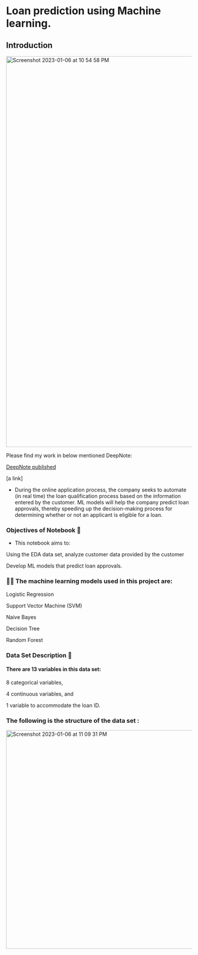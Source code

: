 
# Loan prediction using Machine learning.

## Introduction 

<img width="1059" alt="Screenshot 2023-01-06 at 10 54 58 PM" src="https://user-images.githubusercontent.com/118846871/211069305-44e680b2-58fd-4ab0-8df4-3a020751b4ae.png">

Please find my work in below mentioned DeepNote:

<a href="https://deepnote.com/@debcs/Credit-Forecaster-f44f8e1b-c39d-4a9a-bd92-fb144cdef579" target="https://deepnote.com/@debcs/Credit-Forecaster-f44f8e1b-c39d-4a9a-bd92-fb144cdef579">DeepNote published</a>

[a link]

- During the online application process, the company seeks to automate (in real time) the loan qualification process based on the information entered by the customer. ML models will help the company predict loan approvals, thereby speeding up the decision-making process for determining whether or not an applicant is eligible for a loan.

### Objectives of Notebook 📌

- This notebook aims to:

Using the EDA data set, analyze customer data provided by the customer

Develop ML models that predict loan approvals.

### 👨‍💻 The machine learning models used in this project are:

Logistic Regression

Support Vector Machine (SVM)

Naive Bayes

Decision Tree

Random Forest

### Data Set Description 🧾
 #### There are 13 variables in this data set:

8 categorical variables,

4 continuous variables, and

1 variable to accommodate the loan ID.


### The following is the structure of the data set :


<img width="592" alt="Screenshot 2023-01-06 at 11 09 31 PM" src="https://user-images.githubusercontent.com/118846871/211069339-f37d2a30-c176-4794-89ca-bf26a37e56f2.png">



